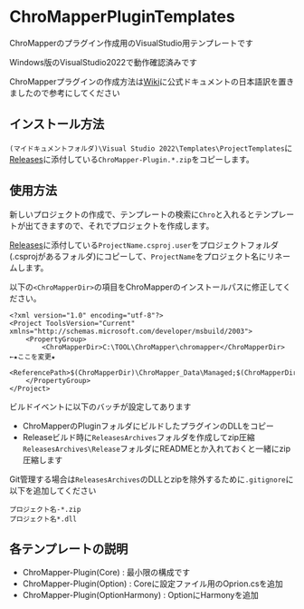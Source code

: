 # ChroMapperPluginTemplates
ChroMapperのプラグイン作成用のVisualStudio用テンプレートです

Windows版のVisualStudio2022で動作確認済みです

ChroMapperプラグインの作成方法は[Wiki](https://github.com/rynan4818/ChroMapperPluginTemplates/wiki)に公式ドキュメントの日本語訳を置きましたので参考にしてください

## インストール方法

`(マイドキュメントフォルダ)\Visual Studio 2022\Templates\ProjectTemplates`に[Releases](https://github.com/rynan4818/ChroMapperPluginTemplates/releases)に添付している`ChroMapper-Plugin.*.zip`をコピーします。

## 使用方法
新しいプロジェクトの作成で、テンプレートの検索に`Chro`と入れるとテンプレートが出てきますので、それでプロジェクトを作成します。

[Releases](https://github.com/rynan4818/ChroMapperPluginTemplates/releases)に添付している`ProjectName.csproj.user`をプロジェクトフォルダ(.csprojがあるフォルダ)にコピーして、`ProjectName`をプロジェクト名にリネームします。

以下の`<ChroMapperDir>`の項目をChroMapperのインストールパスに修正してください。
```
<?xml version="1.0" encoding="utf-8"?>
<Project ToolsVersion="Current" xmlns="http://schemas.microsoft.com/developer/msbuild/2003">
	<PropertyGroup>
		<ChroMapperDir>C:\TOOL\ChroMapper\chromapper</ChroMapperDir> ←★ここを変更★
		<ReferencePath>$(ChroMapperDir)\ChroMapper_Data\Managed;$(ChroMapperDir)\Plugins</ReferencePath>
	</PropertyGroup>
</Project>
```

ビルドイベントに以下のバッチが設定してあります
- ChroMapperのPluginフォルダにビルドしたプラグインのDLLをコピー
- Releaseビルド時に`ReleasesArchives`フォルダを作成してzip圧縮
    `ReleasesArchives\Release`フォルダにREADMEとか入れておくと一緒にzip圧縮します

Git管理する場合は`ReleasesArchives`のDLLとzipを除外するために`.gitignore`に以下を追加してください
```
プロジェクト名-*.zip
プロジェクト名*.dll
```

## 各テンプレートの説明
- ChroMapper-Plugin(Core) : 最小限の構成です
- ChroMapper-Plugin(Option) : Coreに設定ファイル用のOprion.csを追加
- ChroMapper-Plugin(OptionHarmony) : OptionにHarmonyを追加
